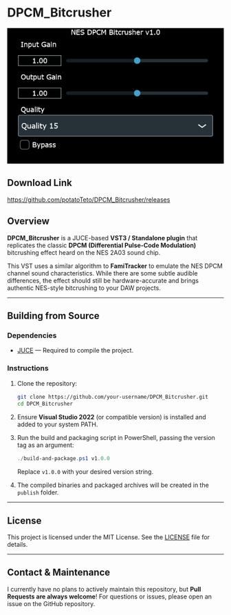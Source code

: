 # DPCM_Bitcrusher

![screenshot](screenshot.png)

## Download Link
https://github.com/potatoTeto/DPCM_Bitcrusher/releases

## Overview

**DPCM_Bitcrusher** is a JUCE-based **VST3 / Standalone plugin** that replicates the classic **DPCM (Differential Pulse-Code Modulation)** bitcrushing effect heard on the NES 2A03 sound chip.

This VST uses a similar algorithm to **FamiTracker** to emulate the NES DPCM channel sound characteristics. While there are some subtle audible differences, the effect should still be hardware-accurate and brings authentic NES-style bitcrushing to your DAW projects.

---

## Building from Source

### Dependencies

- [JUCE](https://juce.com/) — Required to compile the project.

### Instructions

1. Clone the repository:
    ```sh
    git clone https://github.com/your-username/DPCM_Bitcrusher.git
    cd DPCM_Bitcrusher
    ```

2. Ensure **Visual Studio 2022** (or compatible version) is installed and added to your system PATH.

3. Run the build and packaging script in PowerShell, passing the version tag as an argument:
    ```powershell
    ./build-and-package.ps1 v1.0.0
    ```
    Replace `v1.0.0` with your desired version string.

4. The compiled binaries and packaged archives will be created in the `publish` folder.

---

## License

This project is licensed under the MIT License. See the [LICENSE](LICENSE) file for details.

---

## Contact & Maintenance

I currently have no plans to actively maintain this repository, but **Pull Requests are always welcome**! For questions or issues, please open an issue on the GitHub repository.
